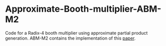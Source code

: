 # Approximate-Booth-multiplier-ABM-M2

Code for a Radix-4 booth multiplier using approximate partial product generation.
ABM-M2 contains the implementation of this <a href="https://ieeexplore.ieee.org/document/8753550">paper</a>.
